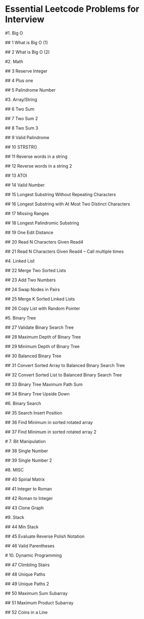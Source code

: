 # Essential Leetcode Problems for Interview



\#1. Big O

\#\# 1 What is Big O \(1\)      

\#\# 2 What is Big O \(2\)      

\#2. Math

\#\# 3 Reserve Integer      

\#\# 4 Plus one      

\#\# 5 Palindrome Number      

\#3. Array/String

\#\# 6 Two Sum      

\#\# 7 Two Sum 2      

\#\# 8 Two Sum 3      

\#\# 9 Valid Palindrome      

\#\# 10 STRSTR\(\)      

\#\# 11 Reverse words in a string      

\#\# 12 Reverse words in a string 2      

\#\# 13 ATOI      

\#\# 14 Valid Number      

\#\# 15 Longest Substring Without Repeating Characters      

\#\# 16 Longest Substring with At Most Two Distinct Characters      

\#\# 17 Missing Ranges      

\#\# 18 Longest Palindromic Substring      

\#\# 19 One Edit Distance      

\#\# 20 Read N Characters Given Read4      

\#\# 21 Read N Characters Given Read4 – Call multiple times      

\#4. Linked List

\#\# 22 Merge Two Sorted Lists      

\#\# 23 Add Two Numbers      

\#\# 24 Swap Nodes in Pairs      

\#\# 25 Merge K Sorted Linked Lists      

\#\# 26 Copy List with Random Pointer      

\#5. Binary Tree

\#\# 27 Validate Binary Search Tree      

\#\# 28 Maximum Depth of Binary Tree      

\#\# 29 Minimum Depth of Binary Tree      

\#\# 30 Balanced Binary Tree      

\#\# 31 Convert Sorted Array to Balanced Binary Search Tree      

\#\# 32 Convert Sorted List to Balanced Binary Search Tree      

\#\# 33 Binary Tree Maximum Path Sum      

\#\# 34 Binary Tree Upside Down      

\#6. Binary Search

\#\# 35 Search Insert Position      

\#\# 36 Find Minimum in sorted rotated array      

\#\# 37 Find Minimum in sorted rotated array 2      

\# 7. Bit Manipulation

\#\# 38 Single Number      

\#\# 39 Single Number 2      



\#8. MISC

\#\# 40 Spirial Matrix      

\#\# 41 Integer to Roman      

\#\# 42 Roman to Integer      

\#\# 43 Clone Graph      

\#9. Stack

\#\# 44 Min Stack      

\#\# 45 Evaluate Reverse Polish Notation      

\#\# 46 Valid Parentheses      

\# 10. Dynamic Programming

\#\# 47 Climbling Stairs      

\#\# 48 Unique Paths      

\#\# 49 Unique Paths 2      

\#\# 50 Maximum Sum Subarray      

\#\# 51 Maximum Product Subarray      

\#\# 52 Coins in a Line

